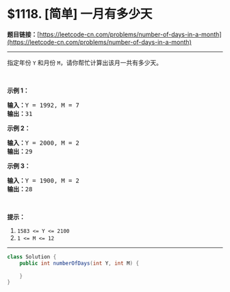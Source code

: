 # $1118. [简单] 一月有多少天

**题目链接：**[https://leetcode-cn.com/problems/number-of-days-in-a-month](https://leetcode-cn.com/problems/number-of-days-in-a-month)

---

<div class="content__1Y2H">
 <div class="notranslate">
  <p>指定年份&nbsp;<code>Y</code> 和月份&nbsp;<code>M</code>，请你帮忙计算出该月一共有多少天。</p> 
  <p>&nbsp;</p> 
  <p><strong>示例 1：</strong></p> 
  <pre class="language-text"><strong>输入：</strong>Y = 1992, M = 7
<strong>输出：</strong>31
</pre> 
  <p><strong>示例 2：</strong></p> 
  <pre class="language-text"><strong>输入：</strong>Y = 2000, M = 2
<strong>输出：</strong>29
</pre> 
  <p><strong>示例 3：</strong></p> 
  <pre class="language-text"><strong>输入：</strong>Y = 1900, M = 2
<strong>输出：</strong>28
</pre> 
  <p>&nbsp;</p> 
  <p><strong>提示：</strong></p> 
  <ol> 
   <li><code>1583 &lt;= Y &lt;= 2100</code></li> 
   <li><code>1 &lt;= M &lt;= 12</code></li> 
  </ol> 
 </div>
</div>

---

```java
class Solution {
    public int numberOfDays(int Y, int M) {
        
    }
}
```
